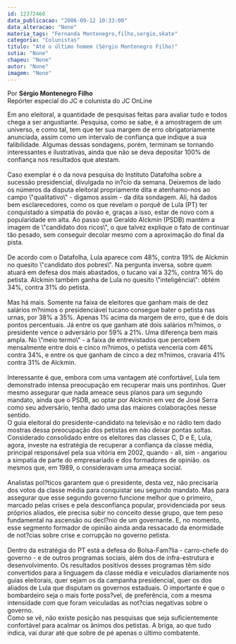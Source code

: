 ```yaml
---
id: 12372460
data_publicacao: "2006-09-12 10:33:00"
data_alteracao: "None"
materia_tags: "Fernanda Montenegro,filho,sergio,skate"
categoria: "Colunistas"
titulo: "Até o último homem (Sérgio Montenegro Filho)"
sutia: "None"
chapeu: "None"
autor: "None"
imagem: "None"
---
```

<p><P>Por <STRONG>Sérgio Montenegro Filho</STRONG><BR>Repórter especial do JC e colunista do JC OnLine</P></p>
<p><P>Em ano eleitoral, a quantidade de pesquisas feitas para avaliar tudo e todos chega a ser angustiante. Pesquisa, como se sabe, é a amostragem de um universo, e como tal, tem que ter sua margem de erro obrigatoriamente anunciada, assim como um intervalo de confiança que indique a sua falibilidade. Algumas dessas sondagens, porém, terminam se tornando interessantes e ilustrativas, ainda que não se deva depositar 100% de confiança nos resultados que atestam.<BR><BR>Caso exemplar é o da nova pesquisa do Instituto Datafolha sobre a sucessão presidencial, divulgada no in?cio da semana. Deixemos de lado os números da disputa eleitoral propriamente dita e atenhamo-nos ao campo \"qualitativo\" - digamos assim - da dita sondagem. Ali, há dados bem esclarecedores, como os que revelam o porquê de Lula (PT) ter conquistado a simpatia do povão e, graças a isso, estar de novo com a popularidade em alta. Ao passo que Geraldo Alckmin (PSDB) mantém a imagem de \"candidato dos ricos\", o que talvez explique o fato de continuar tão pesado, sem conseguir decolar mesmo com a aproximação do final da pista.<BR><BR>De acordo com o Datafolha, Lula aparece com 48%, contra 19% de Alckmin no quesito \"candidato dos pobres\". Na pergunta inversa, sobre quem atuará em defesa dos mais abastados, o tucano vai a 32%, contra 16% do petista. Alckmin também ganha de Lula no quesito \"inteligência\": obtém 34%, contra 31% do petista.<BR><BR>Mas há mais. Somente na faixa de eleitores que ganham mais de dez salários m?nimos o presidenciável tucano consegue bater o petista nas urnas, por 38% a 35%. Apenas 1% acima da margem de erro, que é de dois pontos percentuais. Já entre os que ganham até dois salários m?nimos, o presidente vence o adversário por 59% a 21%. Uma diferença bem mais ampla. No \"meio termo\" - a faixa de entrevistados que percebem mensalmente entre dois e cinco m?nimos, o petista venceria com 46% contra 34%, e entre os que ganham de cinco a dez m?nimos, cravaria 41% contra 31% de Alckmin.<BR><BR>Interessante é que, embora com uma vantagem até confortável, Lula tem demonstrado intensa preocupação em recuperar mais uns pontinhos. Quer mesmo assegurar que nada ameace seus planos para um segundo mandato, ainda que o PSDB, ao optar por Alckmin em vez de José Serra como seu adversário, tenha dado uma das maiores colaborações nesse sentido.<BR>O guia eleitoral do presidente-candidato na televisão e no rádio tem dado mostras dessa preocupação dos petistas em não deixar pontas soltas. Considerado consolidado entre os eleitores das classes C, D e E, Lula, agora, investe na estratégia de recuperar a confiança da classe média, principal responsável pela sua vitória em 2002, quando - ali, sim - angariou a simpatia de parte do empresariado e dos formadores de opinião. os mesmos que, em 1989, o consideravam uma ameaça social.<BR><BR>Analistas pol?ticos garantem que o presidente, desta vez, não precisaria dos votos da classe média para conquistar seu segundo mandato. Mas para assegurar que esse segundo governo funcione melhor que o primeiro, marcado pelas crises e pela desconfiança popular, providenciada por seus próprios aliados, ele precisa subir no conceito desse grupo, que tem peso fundamental na ascensão ou decl?nio de um governante. E, no momento, esse segmento formador de opinião ainda anda ressacado da enormidade de not?cias sobre crise e corrupção no governo petista.<BR><BR>Dentro da estratégia do PT está a defesa do Bolsa-Fam?lia - carro-chefe do governo - e de outros programas sociais, além dos de infra-estrutura e desenvolvimento. Os resultados positivos desses programas têm sido convertidos para a linguagem da classe média e veiculados diariamente nos guias eleitorais, quer sejam os da campanha presidencial, quer os dos aliados de Lula que disputam os governos estaduais. O importante é que o bombardeiro seja o mais forte poss?vel, de preferência, com a mesma intensidade com que foram veiculadas as not?cias negativas sobre o governo.<BR>Como se vê, não existe posição nas pesquisas que seja suficientemente confortável para acalmar os ânimos dos petistas. A briga, ao que tudo indica, vai durar até que sobre de pé apenas o último combatente.</P> </p>
